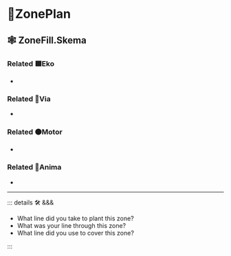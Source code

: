 # 🔻<via>ZonePlan</via>

## 🕸 ZoneFill.Skema

### Related 🟩<ekos>Eko</ekos>

-

### Related 🔻<via>Via</via>

-

### Related 🟠<motor>Motor</motor>

-

### Related 💜<anima>Anima</anima>

-

---

<!-- =================================================== -->
<!-- =================================================== -->
<!-- =================================================== -->
<!-- =================================================== -->
<!-- =================================================== -->
::: details 🛠 <dev>&&&</dev>

- What line did you take to plant this zone?
- What was your line through this zone?
- What line did you use to cover this zone?

:::
